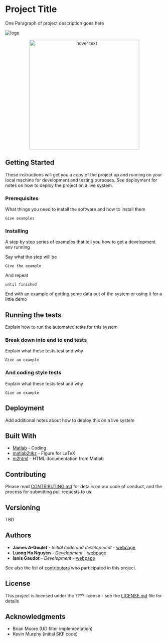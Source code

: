 # Project Title

One Paragraph of project description goes here

![logo](https://github.com/CivML-PolyMtl/OpenBDLM/tree/%E2%80%98Ianis_branch%E2%80%99/logo/image.png)

<p align="center">
  <img src="https://github.com/CivML-PolyMtl/OpenBDLM/tree/%E2%80%98Ianis_branch%E2%80%99/logo/image.png" width="350" title="hover text">
</p>


## Getting Started

These instructions will get you a copy of the project up and running on your local machine for development and testing purposes. See deployment for notes on how to deploy the project on a live system.

### Prerequisites

What things you need to install the software and how to install them

```
Give examples
```

### Installing

A step by step series of examples that tell you how to get a development env running

Say what the step will be

```
Give the example
```

And repeat

```
until finished
```

End with an example of getting some data out of the system or using it for a little demo

## Running the tests

Explain how to run the automated tests for this system

### Break down into end to end tests

Explain what these tests test and why

```
Give an example
```

### And coding style tests

Explain what these tests test and why

```
Give an example
```

## Deployment

Add additional notes about how to deploy this on a live system

## Built With

* [Matlab](https://www.mathworks.com/products/matlab.html) - Coding
* [matlab2tikz](https://github.com/matlab2tikz/matlab2tikz) - Figure for LaTeX
* [m2html](https://www.artefact.tk/software/matlab/m2html/) - HTML documentation from Matlab

## Contributing

Please read [CONTRIBUTING.md](https://gist.github.com/PurpleBooth/b24679402957c63ec426) for details on our code of conduct, and the process for submitting pull requests to us.

## Versioning

TBD

## Authors

* **James A-Goulet** - *Initial code and development* - [webpage](http://www.polymtl.ca/cgm/jagoulet/Site/Goulet_web_page_MAIN.html)
* **Luong Ha Nguyen** - *Development* - [webpage](http://www.polymtl.ca/cgm/jagoulet/Site/Goulet_web_page_LHNGUYEN.html)
* **Ianis Gaudot** - *Development* - [webpage](http://www.polymtl.ca/cgm/jagoulet/Site/Goulet_web_page_IGAUDOT.html)

See also the list of [contributors](https://github.com/your/project/contributors) who participated in this project.

## License

This project is licensed under the ???? license - see the [LICENSE.md](LICENSE.md) file for details

## Acknowledgments

* Brian Moore (UD filter implementation)
* Kevin Murphy (initial SKF code)